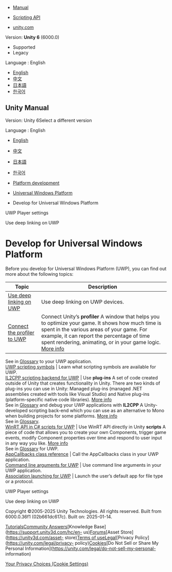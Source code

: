 [](https://docs.unity3d.com)

  * [Manual](../Manual/index.html)
  * [Scripting API](../ScriptReference/index.html)

  * [unity.com](https://unity.com/)

Version: **Unity 6** (6000.0)

  * Supported
  * Legacy

Language : English

  * [English](/Manual/uwp-developing.html)
  * [中文](/cn/current/Manual/uwp-developing.html)
  * [日本語](/ja/current/Manual/uwp-developing.html)
  * [한국어](/kr/current/Manual/uwp-developing.html)

[](https://docs.unity3d.com)

## Unity Manual

Version: Unity 6Select a different version

Language : English

  * [English](/Manual/uwp-developing.html)
  * [中文](/cn/current/Manual/uwp-developing.html)
  * [日本語](/ja/current/Manual/uwp-developing.html)
  * [한국어](/kr/current/Manual/uwp-developing.html)

  * [Platform development ](PlatformSpecific.html)
  * [Universal Windows Platform](WindowsStore.html)
  * Develop for Universal Windows Platform

[](class-PlayerSettingsWSA.html)

UWP Player settings

[](deep-linking-universal-windows-platform.html)

Use deep linking on UWP

# Develop for Universal Windows Platform

Before you develop for Universal Windows Platform (UWP), you can find out more
about the following topics:

**Topic** | **Description**  
---|---  
[Use deep linking on UWP](deep-linking-universal-windows-platform.html) | Use deep linking on UWP devices.  
[Connect the profiler to UWP](windowsstore-profiler.html) | Connect Unity’s **profiler** A window that helps you to optimize your game. It shows how much time is spent in the various areas of your game. For example, it can report the percentage of time spent rendering, animating, or in your game logic. [More info](Profiler.html)  
See in [Glossary](Glossary.html#Profiler) to your UWP application.  
[UWP scripting symbols](uwp-defines.html) | Learn what scripting symbols are available for UWP.  
[IL2CPP scripting backend for UWP](uwp-il2cpp-scripting.html) | Use **plug-ins** A set of code created outside of Unity that creates functionality in Unity. There are two kinds of plug-ins you can use in Unity: Managed plug-ins (managed .NET assemblies created with tools like Visual Studio) and Native plug-ins (platform-specific native code libraries). [More info](./plug-ins.html)  
See in [Glossary](Glossary.html#Plug-in) and debug your UWP applications with
**IL2CPP** A Unity-developed scripting back-end which you can use as an
alternative to Mono when building projects for some platforms. [More
info](./scripting-backends-il2cpp.html)  
See in [Glossary](Glossary.html#IL2CPP).  
[WinRT API in C# scripts for UWP](windowsstore-scripts.html) | Use WinRT API directly in Unity **scripts** A piece of code that allows you to create your own Components, trigger game events, modify Component properties over time and respond to user input in any way you like. [More info](creating-scripts.html)  
See in [Glossary](Glossary.html#Scripts) for UWP.  
[AppCallbacks class reference](windowsstore-appcallbacks.html) | Call the AppCallbacks class in your UWP application.  
[Command line arguments for UWP](windowsstore-commandlinearguments.html) | Use command line arguments in your UWP application.  
[Association launching for UWP](windowsstore-assocation-launching.html) | Launch the user’s default app for file type or a protocol.  
  
[](class-PlayerSettingsWSA.html)

UWP Player settings

[](deep-linking-universal-windows-platform.html)

Use deep linking on UWP

Copyright ©2005-2025 Unity Technologies. All rights reserved. Built from
6000.0.36f1 (02b661dc617c). Built on: 2025-01-14.

[Tutorials](https://learn.unity.com/)[Community
Answers](https://answers.unity3d.com)[Knowledge
Base](https://support.unity3d.com/hc/en-
us)[Forums](https://forum.unity3d.com)[Asset Store](https://unity3d.com/asset-
store)[Terms of
use](https://docs.unity3d.com/Manual/TermsOfUse.html)[Legal](https://unity.com/legal)[Privacy
Policy](https://unity.com/legal/privacy-
policy)[Cookies](https://unity.com/legal/cookie-policy)[Do Not Sell or Share
My Personal Information](https://unity.com/legal/do-not-sell-my-personal-
information)

[Your Privacy Choices (Cookie Settings)](javascript:void\(0\);)

